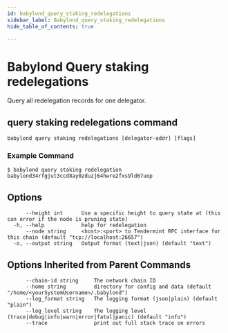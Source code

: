 ```yaml
---
id: babylond_query_staking_redelegations
sidebar_label: Babylond_query_staking_redelegations
hide_table_of_contents: true

---
```


# Babylond Query staking redelegations
Query all redelegation records for one delegator.
## query staking redelegations command
```
babylond query staking redelegations [delegator-addr] [flags]
```
### Example Command
```
$ babylond query staking redelegation babylond34rfgjut3ccd8ay0zduzj64hwre2fxs9ld67uop
```
## Options
```
      --height int      Use a specific height to query state at (this can error if the node is pruning state)
  -h, --help            help for redelegation
      --node string     <host>:<port> to Tendermint RPC interface for this chain (default "tcp://localhost:26657")
  -o, --output string   Output format (text|json) (default "text")
```
## Options Inherited from Parent Commands
```
      --chain-id string     The network chain ID
      --home string         directory for config and data (default "/home/<yourSystemUsername>/.babylond")
      --log_format string   The logging format (json|plain) (default "plain")
      --log_level string    The logging level (trace|debug|info|warn|error|fatal|panic) (default "info")
      --trace               print out full stack trace on errors
```